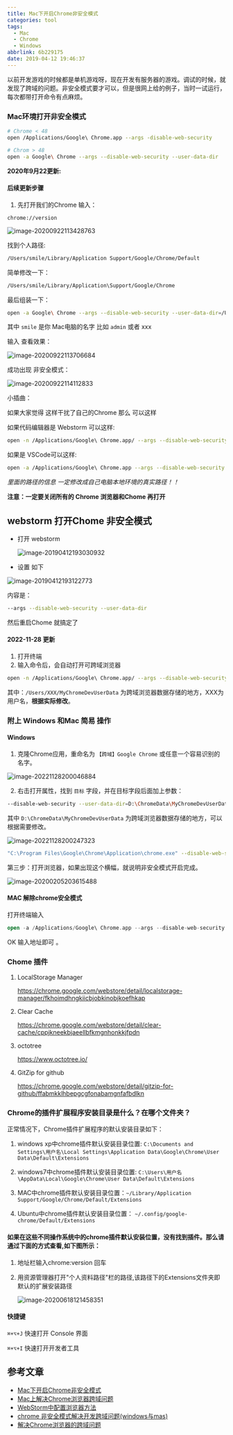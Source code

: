 ```yaml
---
title: Mac下开启Chrome非安全模式
categories: tool
tags:
  - Mac
  - Chrome
  - Windows
abbrlink: 6b229175
date: 2019-04-12 19:46:37
---
```


以前开发游戏的时候都是单机游戏呀，现在开发有服务器的游戏。调试的时候，就发现了跨域的问题。非安全模式要才可以，但是很网上给的例子，当时一试运行，每次都带打开命令有点麻烦。                                                                                                                                                                       

<!-- more -->

### Mac环境打开非安全模式

```bash
# Chrome < 48
open /Applications/Google\ Chrome.app --args -disable-web-security

# Chrom > 48
open -a Google\ Chrome --args --disable-web-security --user-data-dir
```



**2020年9月22更新:**

#### 后续更新步骤

1. 先打开我们的Chrome 输入：

```
chrome://version
```

![image-20200922113428763](Mac下开启Chrome非安全模式/image-20200922113428763.png)

找到个人路径:

```bash
/Users/smile/Library/Application Support/Google/Chrome/Default
```

简单修改一下：

```bash
/Users/smile/Library/Application\Support/Google/Chrome
```

最后组装一下：

```bash
open -a Google\ Chrome --args --disable-web-security --user-data-dir=/Users/smile/Library/Application\Support/Google/Chrome
```

其中 `smile` 是你 Mac电脑的名字 比如 `admin` 或者 xxx

输入 查看效果：

![image-20200922113706684](Mac下开启Chrome非安全模式/image-20200922113706684.png)

成功出现 非安全模式：

![image-20200922114112833](Mac下开启Chrome非安全模式/image-20200922114112833.png)



小插曲：

如果大家觉得 这样干扰了自己的Chrome 那么 可以这样

如果代码编辑器是 Webstorm  可以这样:

```bash
open -n /Applications/Google\ Chrome.app/ --args --disable-web-security --user-data-dir=/Users/smile/Library/Application Support/JetBrains/WebStorm2020.1/chrome-user-data
```

如果是 VSCode可以这样:

```bash
open -a /Applications/Google\ Chrome.app --args --disable-web-security --user-data-dir=/Users/smile/Library/Application\Support/Code/User/workspaceStorage/6085425d9b8abe60ebddec525bacfa5d/ms-vscode.js-debug/.profile
```

*里面的路径的信息 一定修改成自己电脑本地环境的真实路径！！*

**注意：一定要关闭所有的 Chrome 浏览器和Chome 再打开**

## webstorm  打开Chome 非安全模式

- 打开 webstorm

  ![image-20190412193030932](Mac下开启Chrome非安全模式/image-20190412193030932.png)

- 设置 如下 

![image-20190412193122773](Mac下开启Chrome非安全模式/image-20190412193122773.png)



内容是：

```bash
--args --disable-web-security --user-data-dir 
```

然后重启Chome  就搞定了

#### 2022-11-28 更新

1. 打开终端
2. 输入命令后，会自动打开可跨域浏览器

```bash
open -n /Applications/Google\ Chrome.app/ --args --disable-web-security --user-data-dir=/Users/XXX/MyChromeDevUserData
```

其中：`/Users/XXX/MyChromeDevUserData` 为跨域浏览器数据存储的地方，XXX为用户名，**根据实际修改**。

### 附上 Windows 和Mac 简易 操作

#### Windows

1. 克隆Chrome应用，重命名为 `【跨域】Google Chrome` 或任意一个容易识别的名字。

![image-20221128200046884](Mac%E4%B8%8B%E5%BC%80%E5%90%AFChrome%E9%9D%9E%E5%AE%89%E5%85%A8%E6%A8%A1%E5%BC%8F/image-20221128200046884.png)

2. 右击打开属性，找到 `目标` 字段，并在目标字段后面加上参数：

```bash
--disable-web-security --user-data-dir=D:\ChromeData\MyChromeDevUserData
```

其中 `D:\ChromeData\MyChromeDevUserData` 为跨域浏览器数据存储的地方，可以根据需要修改。

![image-20221128200247323](Mac%E4%B8%8B%E5%BC%80%E5%90%AFChrome%E9%9D%9E%E5%AE%89%E5%85%A8%E6%A8%A1%E5%BC%8F/image-20221128200247323.png)

```bash
"C:\Program Files\Google\Chrome\Application\chrome.exe" --disable-web-security --user-data-dir=D:\ChromeData\MyChromeDevUserData
```

第三步：打开浏览器，如果出现这个横幅，就说明非安全模式开启完成。

![image-20200205203615488](Mac下开启Chrome非安全模式/image-20200205203615488.png)

#### MAC 解除chrome安全模式

打开终端输入

```kotlin
open -a /Applications/Google\ Chrome.app --args --disable-web-security --user-data-dir
```

OK  输入地址即可 。

### Chome 插件

1. LocalStorage Manager

   https://chrome.google.com/webstore/detail/localstorage-manager/fkhoimdhngkiicbjobkinobjkoefhkap

2. Clear Cache

   https://chrome.google.com/webstore/detail/clear-cache/cppjkneekbjaeellbfkmgnhonkkjfpdn

3. octotree

   https://www.octotree.io/

4. GitZip for github

   https://chrome.google.com/webstore/detail/gitzip-for-github/ffabmkklhbepgcgfonabamgnfafbdlkn

### Chrome的插件扩展程序安装目录是什么？在哪个文件夹？

正常情况下，Chrome插件扩展程序的默认安装目录如下：

1. windows xp中chrome插件默认安装目录位置:  `C:\Documents and Settings\用户名\Local Settings\Application Data\Google\Chrome\User Data\Default\Extensions`

2. windows7中chrome插件默认安装目录位置:  `C:\Users\用户名\AppData\Local\Google\Chrome\User Data\Default\Extensions`

3. MAC中chrome插件默认安装目录位置：`~/Library/Application Support/Google/Chrome/Default/Extensions`

4. Ubuntu中chrome插件默认安装目录位置：      `~/.config/google-chrome/Default/Extensions`

#### 如果在这些不同操作系统中的chrome插件默认安装位置，没有找到插件。那么请通过下面的方式查看,如下图所示：

1. 地址栏输入chrome:version 回车

2. 用资源管理器打开"个人资料路径"栏的路径,该路径下的Extensions文件夹即默认的扩展安装路径

   ![image-20200618121458351](Mac下开启Chrome非安全模式/image-20200618121458351.png)



#### 快捷键

`⌘+⌥+J` 快速打开 Console 界面

`⌘+⌥+I` 快速打开开发者工具

## 参考文章

- [Mac下开启Chrome非安全模式](https://github.com/callmelaoda/communicate/issues/8)
- [Mac上解决Chrome浏览器跨域问题](https://www.jianshu.com/p/2db73311fcbe)
- [WebStorm中配置浏览器方法](https://blog.csdn.net/fd214333890/article/details/39401677)
- [chrome 非安全模式解决开发跨域问题(windows与mas)](https://www.jianshu.com/p/935a37d9af8b)
- [解决Chrome浏览器的跨域问题](https://juejin.cn/post/7019171779478290463)